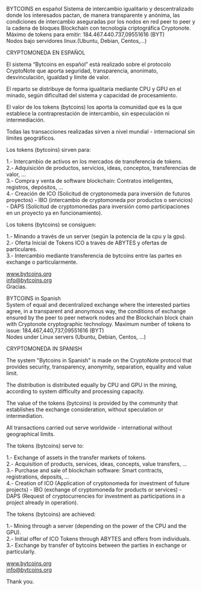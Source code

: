 BYTCOINS en español
Sistema de intercambio igualitario y descentralizado donde los interesados pactan, de manera transparente y anónima, las condiciones de intercambio aseguradas por los nodos en red peer to peer y la cadena de bloques Blockchain con tecnología criptográfica Cryptonote.<br>
Máximo de tokens para emitir: 184.467.440.737,09551616 (BYT)<br>
Nodos bajo servidores linux.(Ubuntu, Debian, Centos,...)<br>

CRYPTOMONEDA EN ESPAÑOL<br>

El sistema “Bytcoins en español” está realizado sobre el protocolo CryptoNote que aporta seguridad, transparencia, anonimato, desvinculación, igualdad y límite de valor.<br>

El reparto se distribuye de forma igualitaria mediante CPU y GPU en el minado, según dificultad del sistema y capacidad de procesamiento.<br>

El valor de los tokens (bytcoins) los aporta la comunidad que es la que establece la contraprestación de intercambio, sin especulación ni intermediación.<br>

Todas las transacciones realizadas sirven a nivel mundial - internacional sin límites geográficos.<br>

Los tokens (bytcoins) sirven para:<br>

1.- Intercambio de activos en los mercados de transferencia de tokens.<br>
2.- Adquisición de productos, servicios, ideas, conceptos, transferencias de valor, …<br>
3.- Compra y venta de software blockchain: Contratos inteligentes, registros, depósitos, …<br>
4.- Creación de ICO (Solicitud de cryptonomeda para inversión de futuros proyectos) - IBO (intercambio de cryptomoneda por productos o servicios) - DAPS (Solicitud de cryptomonedas para inversión como participaciones en un proyecto ya en funcionamiento).<br>

Los tokens (bytcoins) se consiguen:<br>

1.- Minando a través de un server (según la potencia de la cpu y la gpu).<br>
2.- Oferta Inicial de Tokens ICO a través de ABYTES y ofertas de particulares.<br>
3.- Intercambio mediante transferencia de bytcoins entre las partes en exchange o particularmente.<br>

www.bytcoins.org<br>
info@bytcoins.org<br>
Gracias.<br>


BYTCOINS in Spanish<br>
System of equal and decentralized exchange where the interested parties agree, in a transparent and anonymous way, the conditions of exchange ensured by the peer to peer network nodes and the Blockchain block chain with Cryptonote cryptographic technology.
Maximum number of tokens to issue: 184,467,440,737,09551616 (BYT)<br>
Nodes under Linux servers (Ubuntu, Debian, Centos, ...)<br>

CRYPTOMONEDA IN SPANISH<br>

The system "Bytcoins in Spanish" is made on the CryptoNote protocol that provides security, transparency, anonymity, separation, equality and value limit.<br>

The distribution is distributed equally by CPU and GPU in the mining, according to system difficulty and processing capacity.<br>

The value of the tokens (bytcoins) is provided by the community that establishes the exchange consideration, without speculation or intermediation.<br>

All transactions carried out serve worldwide - international without geographical limits.<br>

The tokens (bytcoins) serve to:<br>

1.- Exchange of assets in the transfer markets of tokens.<br>
2.- Acquisition of products, services, ideas, concepts, value transfers, ...<br>
3.- Purchase and sale of blockchain software: Smart contracts, registrations, deposits, ...<br>
4.- Creation of ICO (Application of cryptonomeda for investment of future projects) - IBO (exchange of cryptomoneda for products or services) - DAPS (Request of cryptocurrencies for investment as participations in a project already in operation).<br>

The tokens (bytcoins) are achieved:<br>

1.- Mining through a server (depending on the power of the CPU and the GPU).<br>
2.- Initial offer of ICO Tokens through ABYTES and offers from individuals.<br>
3.- Exchange by transfer of bytcoins between the parties in exchange or particularly.<br>

www.bytcoins.org<br>
info@bytcoins.org<br>

Thank you.<br>
